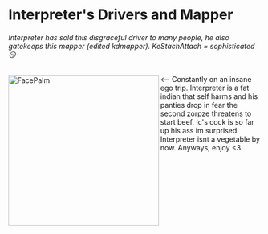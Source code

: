 # Interpreter's Drivers and Mapper

###### Interpreter has sold this disgraceful driver to many people, he also gatekeeps this mapper (edited kdmapper). KeStachAttach = sophisticated 😏

<img align="left" alt="FacePalm" width="300px" src="https://media.discordapp.net/attachments/1016601886821978163/1085718149497897000/IMG_0914.png" />
 <-- Constantly on an insane ego trip. 
Interpreter is a fat indian that self harms and his panties drop in fear the second zorpze threatens to start beef. Ic's cock is so far up his ass im surprised Interpreter isnt a vegetable by now. Anyways, enjoy <3.
